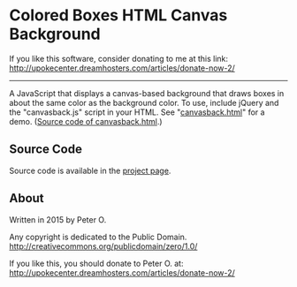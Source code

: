 Colored Boxes HTML Canvas Background
====

If you like this software, consider donating to me at this link: http://upokecenter.dreamhosters.com/articles/donate-now-2/

----

A JavaScript that displays a canvas-based background that draws boxes in about the same
color as the background color.  To use, include jQuery and the "canvasback.js" script in your
HTML.  See "[canvasback.html](http://peteroupc.github.io/canvasback/canvasback.html)" for a demo.
([Source code of canvasback.html](https://raw.githubusercontent.com/peteroupc/canvasback/master/canvasback.html).)

Source Code
---------
Source code is available in the [project page](https://github.com/peteroupc/canvasback).

About
-----------

Written in 2015 by Peter O.

Any copyright is dedicated to the Public Domain.
http://creativecommons.org/publicdomain/zero/1.0/

If you like this, you should donate to Peter O.
at: http://upokecenter.dreamhosters.com/articles/donate-now-2/

